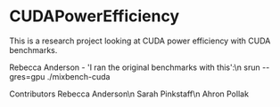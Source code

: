 # CUDAPowerEfficiency
This is a research project looking at CUDA power efficiency with CUDA benchmarks.

Rebecca Anderson - 'I ran the original benchmarks with this':\n
srun --gres=gpu ./mixbench-cuda

Contributors
Rebecca Anderson\n
Sarah Pinkstaff\n
Ahron Pollak
